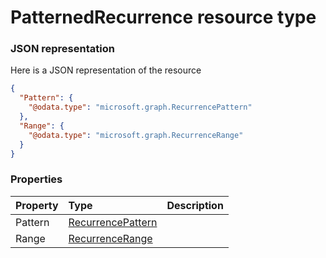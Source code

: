 # PatternedRecurrence resource type



### JSON representation

Here is a JSON representation of the resource

```json
{
  "Pattern": {
    "@odata.type": "microsoft.graph.RecurrencePattern"
  },
  "Range": {
    "@odata.type": "microsoft.graph.RecurrenceRange"
  }
}

```
### Properties
| Property	   | Type	|Description|
|:---------------|:--------|:----------|
|Pattern|[RecurrencePattern](recurrencepattern.md)||
|Range|[RecurrenceRange](recurrencerange.md)||

<!-- uuid: 00a39fe5-2d89-4915-8fa9-9ecc02134290
2015-10-09 18:16:07 UTC -->